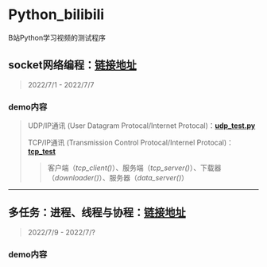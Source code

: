 # Python_bilibili
B站Python学习视频的测试程序 <p>
## socket网络编程：[链接地址][1]
> 2022/7/1 - 2022/7/7
### demo内容
> UDP/IP通讯 (User Datagram Protocal/Internet Protocal)：[**udp_test.py**][2] <p>
> TCP/IP通讯 (Transmission Control Protocal/Internel Protocal)：[**tcp_test**][3] <p>
>> 客户端（*tcp_client()*）、服务端（*tcp_server()*）、下载器（*downloader()*）、服务器（*data_server()*）
---
## 多任务：进程、线程与协程：[链接地址][4]
> 2022/7/9 - 2022/7/?
### demo内容

[1]: https://www.bilibili.com/video/BV1Xx411R743?p=23&spm_id_from=pageDriver&vd_source=16d5baed24e8ef63bea14bf1532b4e0c
[2]: https://github.com/BrynhildrW/Python_bilibili/blob/main/1.%20socket%E7%BD%91%E7%BB%9C%E7%BC%96%E7%A8%8B/udp_test.py
[3]: https://github.com/BrynhildrW/Python_bilibili/blob/main/1.%20socket%E7%BD%91%E7%BB%9C%E7%BC%96%E7%A8%8B/tcp_test.py
[4]: https://www.bilibili.com/video/BV19x411R7rG?spm_id_from=333.999.0.0&vd_source=16d5baed24e8ef63bea14bf1532b4e0c
